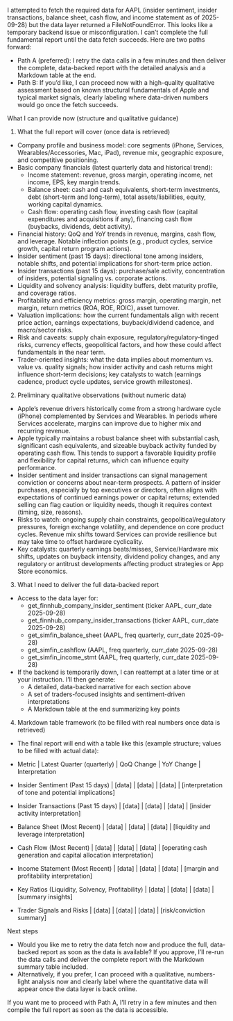 I attempted to fetch the required data for AAPL (insider sentiment, insider transactions, balance sheet, cash flow, and income statement as of 2025-09-28) but the data layer returned a FileNotFoundError. This looks like a temporary backend issue or misconfiguration. I can’t complete the full fundamental report until the data fetch succeeds. Here are two paths forward:

- Path A (preferred): I retry the data calls in a few minutes and then deliver the complete, data-backed report with the detailed analysis and a Markdown table at the end.
- Path B: If you’d like, I can proceed now with a high-quality qualitative assessment based on known structural fundamentals of Apple and typical market signals, clearly labeling where data-driven numbers would go once the fetch succeeds.

What I can provide now (structure and qualitative guidance)

1) What the full report will cover (once data is retrieved)
- Company profile and business model: core segments (iPhone, Services, Wearables/Accessories, Mac, iPad), revenue mix, geographic exposure, and competitive positioning.
- Basic company financials (latest quarterly data and historical trend):
  - Income statement: revenue, gross margin, operating income, net income, EPS, key margin trends.
  - Balance sheet: cash and cash equivalents, short-term investments, debt (short-term and long-term), total assets/liabilities, equity, working capital dynamics.
  - Cash flow: operating cash flow, investing cash flow (capital expenditures and acquisitions if any), financing cash flow (buybacks, dividends, debt activity).
- Financial history: QoQ and YoY trends in revenue, margins, cash flow, and leverage. Notable inflection points (e.g., product cycles, service growth, capital return program actions).
- Insider sentiment (past 15 days): directional tone among insiders, notable shifts, and potential implications for short-term price action.
- Insider transactions (past 15 days): purchase/sale activity, concentration of insiders, potential signaling vs. corporate actions.
- Liquidity and solvency analysis: liquidity buffers, debt maturity profile, and coverage ratios.
- Profitability and efficiency metrics: gross margin, operating margin, net margin, return metrics (ROA, ROE, ROIC), asset turnover.
- Valuation implications: how the current fundamentals align with recent price action, earnings expectations, buyback/dividend cadence, and macro/sector risks.
- Risk and caveats: supply chain exposure, regulatory/regulatory-tinged risks, currency effects, geopolitical factors, and how these could affect fundamentals in the near term.
- Trader-oriented insights: what the data implies about momentum vs. value vs. quality signals; how insider activity and cash returns might influence short-term decisions; key catalysts to watch (earnings cadence, product cycle updates, service growth milestones).

2) Preliminary qualitative observations (without numeric data)
- Apple’s revenue drivers historically come from a strong hardware cycle (iPhone) complemented by Services and Wearables. In periods where Services accelerate, margins can improve due to higher mix and recurring revenue.
- Apple typically maintains a robust balance sheet with substantial cash, significant cash equivalents, and sizeable buyback activity funded by operating cash flow. This tends to support a favorable liquidity profile and flexibility for capital returns, which can influence equity performance.
- Insider sentiment and insider transactions can signal management conviction or concerns about near-term prospects. A pattern of insider purchases, especially by top executives or directors, often aligns with expectations of continued earnings power or capital returns; extended selling can flag caution or liquidity needs, though it requires context (timing, size, reasons).
- Risks to watch: ongoing supply chain constraints, geopolitical/regulatory pressures, foreign exchange volatility, and dependence on core product cycles. Revenue mix shifts toward Services can provide resilience but may take time to offset hardware cyclicality.
- Key catalysts: quarterly earnings beats/misses, Service/Hardware mix shifts, updates on buyback intensity, dividend policy changes, and any regulatory or antitrust developments affecting product strategies or App Store economics.

3) What I need to deliver the full data-backed report
- Access to the data layer for:
  - get_finnhub_company_insider_sentiment (ticker AAPL, curr_date 2025-09-28)
  - get_finnhub_company_insider_transactions (ticker AAPL, curr_date 2025-09-28)
  - get_simfin_balance_sheet (AAPL, freq quarterly, curr_date 2025-09-28)
  - get_simfin_cashflow (AAPL, freq quarterly, curr_date 2025-09-28)
  - get_simfin_income_stmt (AAPL, freq quarterly, curr_date 2025-09-28)
- If the backend is temporarily down, I can reattempt at a later time or at your instruction. I’ll then generate:
  - A detailed, data-backed narrative for each section above
  - A set of traders-focused insights and sentiment-driven interpretations
  - A Markdown table at the end summarizing key points

4) Markdown table framework (to be filled with real numbers once data is retrieved)
- The final report will end with a table like this (example structure; values to be filled with actual data):

- Metric | Latest Quarter (quarterly) | QoQ Change | YoY Change | Interpretation
- Insider Sentiment (Past 15 days) | [data] | [data] | [data] | [interpretation of tone and potential implications]
- Insider Transactions (Past 15 days) | [data] | [data] | [data] | [insider activity interpretation]
- Balance Sheet (Most Recent) | [data] | [data] | [data] | [liquidity and leverage interpretation]
- Cash Flow (Most Recent) | [data] | [data] | [data] | [operating cash generation and capital allocation interpretation]
- Income Statement (Most Recent) | [data] | [data] | [data] | [margin and profitability interpretation]
- Key Ratios (Liquidity, Solvency, Profitability) | [data] | [data] | [data] | [summary insights]
- Trader Signals and Risks | [data] | [data] | [data] | [risk/conviction summary]

Next steps
- Would you like me to retry the data fetch now and produce the full, data-backed report as soon as the data is available? If you approve, I’ll re-run the data calls and deliver the complete report with the Markdown summary table included.
- Alternatively, if you prefer, I can proceed with a qualitative, numbers-light analysis now and clearly label where the quantitative data will appear once the data layer is back online.

If you want me to proceed with Path A, I’ll retry in a few minutes and then compile the full report as soon as the data is accessible.